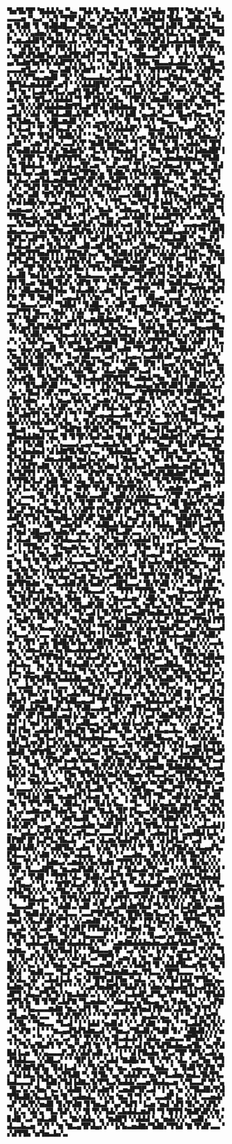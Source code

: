▜▅▜▙▜▛▝▇▟▟▞▅▝▚▃▝▜▟▞▙▝▆▃▜▃▆▝▉▝▟▞▅▟▅▝█▜▝▝▇▞▅▞▝▃▙▃▃▃▅▝▚▃▞▝▄▜▝▜▜▛▐▟▝▃▝▟▚▞▆▞▞▟▝▃▆▟▜▟▟▝█▟▅▝▄▟█▃▜▝▜▟▆▝▊▟▉▝▊▝▉▟█▟█▃▃▜▙▜▅▞▚▃▆▜▝▜▞▜▞▞▜▜▄▟▐▟▊▜▃▟▊▟▄▜▟▃▃▞▚▝▞▞▄▟▅▞▞▜▅▝▛▟▚▃▙▜▚▜▃▜▄▜▟▝▛▟▅▞▆▜▄▜▟▃▚▞▄▝▚▟▆▝▜▟▛▃▆▃▟▟▉▜▞▜▟▟▞▃▙▝▃▜▚▟▞▜▅▝▅▝▄▟▇▞▞▟▛▟▐▃▟▃▙▟▊▟▛▃▙▃▃▝▝▟▜▞▅▝▞▛▐▜▛▟▐▝▝▃▚▞▝▜▝▝▟▃▝▝▟▛▐▜▅▜▛▝▐▛▐▝▜▝▛▞▛▞▆▞▅▟▛▟▜▟▇▜▄▞▄▟▟▜▛▟▟▜▝▜▜▝▉▃▝▞▅▟▇▃▃▟▚▝▃▝▃▜▞▞▄▟▟▃▝▝▄▞▙▟▆▜▅▜▜▞▟▟▛▜▚▜▄▝▞▝▚▝▆▟▐▞▙▝█▟▅▝▇▃▃▟▃▟▟▃▚▞▙▝█▃▆▃▃▃▆▜▃▞▃▝▄▃▚▟▊▜▞▟▆▜▝▝▐▞▚▟▚▜▝▞▞▝▇▜▜▜▚▞▜▜▅▞▞▟█▜▅▞▚▝▞▞▛▜▄▃▅▟▉▝▜▞▝▞▙▃▃▃▙▃▞▃▟▟▄▝▉▝▞▟▐▃▄▛▇▟▄▝▃▞▜▟▞▝▅▜▛▜▟▃▆▟▟▟▛▃▅▜▝▝▞▟▟▟█▜▟▝▃▞▃▃▛▜▞▞▙▜▃▝▇▞▃▞▞▜▅▞▚▞▆▞▜▝▆▝▐▃▟▞▆▜▃▞▄▟▜▝█▟▜▃▚▟▝▝▉▟▐▃▛▞▙▞▃▟▞▝▛▜▞▞▟▝▅▟▜▃▅▞▟▞▛▝▇▜▃▞▟▟▟▟▝▜▝▛▐▜▟▞▅▜▃▝▐▜▛▟▝▟▆▟▉▞▃▃▚▟▛▝█▃▝▜▃▃▆▝▊▞▞▟▛▟▟▟▅▟▇▜▜▃▆▜▛▟▝▟█▟▆▟▄▝▊▜▃▝▆▝▛▟▉▜▞▝▇▞▛▜▝▃▟▟▝▞▟▟▝▞▜▟▃▟▉▃▙▜▙▞▚▝▊▜▝▟▐▟▊▝▄▃▟▞▚▃▟▝█▃▅▜▅▃▅▝▞▜▜▃▜▟▆▃▜▃▝▟█▃▆▟▉▝▞▃▝▃▄▞▄▞▄▝▊▝▜▝▚▜▝▜▅▃▃▝▜▝▝▞▆▝▊▟▚▜▝▟▃▟▝▝▛▝▟▜▄▃▛▃▜▞▝▝▜▞▛▞▟▟▟▟▛▞▝▜▟▃▅▝▊▞▆▃▄▟▜▞▚▝▟▞▚▞▅▞▛▝▉▜▟▝▟▟█▞▟▝▝▝▅▃▜▞▞▞▅▝▞▃▄▝▉▞▛▟▟▟▐▝█▞▜▟▅▃▞▞▃▟▇▝▝▃▆▞▜▝▅▞▃▃▛▞▛▝▇▟▊▜▅▛▇▞▝▜▝▃▜▟▝▜▞▝▊▃▚▟▟▞▜▝█▜▛▞▅▟▉▟▟▃▛▟▚▝▇▟▆▜▞▝▜▃▜▞▜▜▅▟▅▜▝▃▝▛▇▝▇▟▜▝▛▟▐▟▆▟█▛▐▜▄▝▟▜▛▝▆▝▉▟▛▛▇▜▜▃▚▜▅▃▚▝▅▞▟▟▜▃▛▝▄▃▚▟▅▟▆▟▅▟▃▜▜▟▊▞▆▝█▟▟▃▙▝▝▛▐▞▟▃▄▜▛▃▅▝▚▃▛▃▄▞▝▛▐▞▄▃▛▟▅▃▟▝█▝▝▜▃▝▊▟▇▟▃▜▄▞▃▟▇▝▆▛▇▜▟▞▜▛▇▞▄▝▊▟▇▞▚▜▜▟▞▟▇▞▃▛▇▟▞▝▇▟▜▃▛▜▙▝▟▃▞▃▅▜▟▃▅▟█▃▆▜▛▟▛▞▛▃▜▟▛▜▝▞▚▞▝▝█▜▟▃▝▝▅▝▜▞▅▝▇▞▝▟▚▝▜▟▜▝█▝▆▜▞▜▜▞▟▞▚▞▜▜▙▟▞▞▛▟▛▜▅▜▛▜▚▃▚▜▄▝▉▜▅▃▟▝▟▝▅▞▚▟▊▝▇▜▞▛▐▜▙▟▟▝▞▜▙▝▞▞▃▃▞▟▉▟▐▝▊▝▛▛▇▃▝▞▄▟▅▞▆▟▚▞▛▟▐▟█▞▅▞▄▟▃▜▝▞▄▃▜▝▃▝▐▝▜▜▃▝▅▞▛▜▃▛▐▟▟▝▞▜▟▜▟▞▚▃▛▜▚▃▅▃▄▞▞▝▃▞▄▟█▜▝▝▐▟▚▝▆▃▙▝▚▟▆▃▄▝▊▝▛▝▇▞▆▞▅▜▝▝▟▟█▝▜▜▜▛▇▃▟▞▄▞▜▟▊▝█▞▞▜▝▃▅▜▜▃▝▃▟▞▟▟▊▛▐▟▟▟▛▜▜▞▚▞▅▜▞▟▃▝▃▃▜▞▆▟▜▞▟▟▄▝▟▃▆▟▜▟▚▝▅▟▉▟▚▃▅▝█▝▇▞▅▃▅▜▚▝▃▃▄▃▅▟▜▜▄▟▅▃▅▃▃▞▅▞▆▛▇▃▅▜▙▛▇▞▞▟▐▝▞▃▚▟▐▟▞▟▄▞▟▟▉▃▄▟▞▟▝▜▝▟▉▜▜▟▜▃▚▟▛▜▚▝▇▞▞▟▊▝▐▝▅▛▐▟█▝▜▃▙▜▝▟▝▝▅▜▄▃▙▟█▝▚▝▆▃▛▟▝▜▚▟▃▟▝▃▆▝▊▞▙▟▞▝▃▟▊▃▆▛▐▟▜▞▝▝▃▞▜▟▆▃▚▝▜▟▛▟▞▞▜▛▇▞▅▟▅▜▅▜▜▜▅▟▜▜▚▝▛▛▇▟▚▃▞▜▄▝▉▟▉▟▐▟▚▛▐▞▟▞▟▞▃▟▐▜▚▃▝▛▇▟▚▟▜▃▛▜▃▜▛▞▟▞▟▜▜▞▛▟▝▃▃▜▜▟▆▜▞▟▟▛▐▃▝▞▛▛▐▃▝▜▜▝▃▜▝▝█▞▝▃▞▜▛▝█▞▙▞▆▞▟▜▙▞▞▜▜▞▅▞▛▜▅▟▇▟▛▃▅▜▜▝▊▟▜▝▞▃▝▛▇▛▐▟▃▟▉▝▆▟▐▟▝▃▟▞▅▝▆▃▙▃▃▃▝▃▆▃▛▃▞▜▟▜▛▞▜▝▅▞▙▟▉▞▟▝▊▜▟▜▜▝▉▃▅▝▇▟█▝▉▟▚▝▟▛▇▝▛▝▚▜▙▜▅▞▝▜▚▞▟▟█▝▆▟▊▟▄▃▞▞▝▜▞▜▛▞▝▟█▃▆▟▃▜▜▟▄▝▊▟▃▟▉▞▃▟▆▝▐▜▃▞▜▜▛▃▝▝▄▟▊▟▚▝▇▜▜▟▜▟▜▛▇▝▛▝▉▝▇▟█▝▝▃▄▃▙▜▝▞▆▞▃▝▚▟▝▃▆▝▝▟▉▃▅▝▃▃▛▃▞▞▞▟▃▝▃▟▄▞▆▃▃▞▄▞▞▝▜▟█▟▝▝▊▟█▃▝▃▚▟▛▝█▃▄▞▟▛▇▟▟▝█▃▞▝▉▜▞▝▃▝▃▃▛▜▜▝▇▃▃▝▇▟▞▝▞▟▞▝▛▜▃▜▞▞▝▝▊▟▝▜▅▞▞▝▉▝▄▟▛▞▅▟▄▛▇▃▟▞▝▝█▟▛▝▝▞▟▞▝▃▙▜▚▃▆▟█▟▆▟▛▞▃▝▐▞▃▞▅▝▚▟▃▞▆▟▟▜▞▃▟▝▜▝▉▞▄▟▜▟▜▟▇▟▟▜▛▝▞▜▝▝▚▜▄▜▃▜▅▃▃▝▉▟▟▝▇▝▊▃▚▞▝▜▄▃▄▟█▃▝▝▝▜▞▟▉▞▚▝▄▜▄▃▟▞▟▞▅▜▃▟▊▞▙▟▄▜▝▞▛▝▉▜▜▟▊▞▄▞▛▟▜▝▐▝█▞▚▝▃▜▟▞▜▃▃▝▉▞▄▟▟▝█▞▚▟▅▟█▝▜▟▊▟▞▟▜▜▛▜▄▝▇▟▝▟▟▛▐▝▊▃▄▃▝▟▄▞▄▞▄▟▊▝▚▝▚▟▇▟▅▜▜▟▉▝▄▟▆▝▜▜▃▟▊▞▟▝▅▟█▟▟▝▃▞▞▝▐▞▆▃▜▞▞▟▉▞▚▜▛▝▊▃▞▟▊▃▃▝▃▟▚▝▐▃▄▃▚▃▟▟▊▟▛▃▞▞▝▃▚▟▛▜▞▝▅▜▟▞▙▟▉▞▄▝▝▃▆▞▚▛▇▟▝▜▅▞▝▝▛▟▅▝▐▛▇▝▐▃▄▞▚▜▜▞▆▟▐▞▜▃▆▞▜▜▚▝▐▛▐▝▉▜▞▝▟▟▞▜▙▞▝▟▃▞▅▟▛▜▚▃▟▝▝▝█▞▟▞▙▝▜▟▐▃▅▝▉▞▟▃▆▜▙▝▜▞▙▟▜▟▃▝█▜▃▟▄▟▜▛▇▜▜▝▚▟▆▟▞▜▅▝▚▟▐▜▚▟▞▝▞▃▛▞▞▞▝▝▉▜▄▟▛▟▉▝▝▝▆▞▝▃▜▝▐▜▞▞▜▜▙▃▅▟▄▞▆▜▛▟▉▜▝▟▉▟█▞▟▃▞▝▅▝▃▜▙▟▝▟▛▃▜▜▚▃▞▃▃▝▃▜▜▝▜▟▃▃▞▝▇▜▛▛▇▛▇▝▉▜▛▟▉▃▙▝▐▞▛▛▐▟▅▞▝▝▐▝▅▃▄▜▟▞▙▝▚▃▆▞▟▝▞▜▃▟█▃▜▝▚▝▃▞▚▝▅▟▟▜▅▞▚▟▚▜▞▃▜▃▚▞▃▜▞▟▛▃▝▃▚▝▟▛▐▜▟▃▜▟▞▝▟▃▜▝▃▝▞▞▚▝▊▃▅▜▙▝▉▝▇▞▚▟▆▜▜▝▆▝▅▛▐▝▜▝▝▜▛▃▄▃▟▃▃▟▆▝▛▃▛▞▃▝▆▞▆▜▙▝▜▝▅▟▄▟█▟▟▞▞▞▅▟▞▟▜▞▄▜▄▝▚▝▊▟▚▞▟▜▅▞▝▝▆▃▙▝▇▃▃▟▞▞▞▜▜▟▃▞▝▝▚▝█▃▆▝▝▝▆▃▃▟▝▜▟▛▇▝▛▟▊▜▄▜▝▜▜▝▞▝▄▝▇▟▐▜▄▟▜▃▛▝▃▟▚▃▜▟▜▜▅▟▟▟▇▟▝▟▄▝█▝▊▜▛▞▙▟▚▟▆▝▉▟█▝▐▜▟▃▞▟▇▟▆▜▝▞▆▛▇▃▃▟▄▟▛▝▐▜▞▟█▝▝▃▚▃▃▃▞▃▄▞▅▃▆▃▙▞▙▝▃▞▛▝▝▜▅▃▛▝█▟▐▛▐▟▅▞▙▞▜▟▝▟▅▟▅▟▝▟▐▟▇▜▙▜▙▞▄▃▝▝█▟▅▟█▃▛▝▅▝▆▜▜▃▆▝▇▃▅▝▃▝▜▜▅▜▞▜▟▃▛▝▝▟▅▃▟▟▇▝▅▟▐▃▚▟▞▝▐▝▇▟▅▝▄▝█▃▝▟▜▝▇▃▛▃▙▃▚▝█▟▜▝▞▟▟▜▚▟▇▝▞▟▝▟▉▟▆▜▞▜▞▟▆▟▝▟▄▜▄▟▜▝▃▃▆▟▆▃▅▟▜▃▜▝▜▝█▜▞▜▟▜▜▝▝▞▙▝█▞▞▞▃▝▚▛▇▜▚▃▚▞▜▞▝▞▆▟▛▟▜▟█▟▆▛▐▜▙▟▊▞▆▟▊▜▜▜▙▜▃▛▐▟▉▝▇▟▝▟▄▝▉▃▙▝█▃▜▞▟▞▆▞▚▝▜▞▜▞▛▛▇▞▙▝▚▃▝▟▟▞▃▛▐▃▜▞▃▜▟▜▝▜▃▝▇▜▛▝▛▟▟▝▐▛▇▜▛▟▞▞▃▝▞▃▆▟▆▝▃▃▟▜▜▝▝▜▞▝▃▃▄▝█▞▝▟▚▞▄▝▇▟▞▃▃▟▛▝▄▟▊▞▞▟▟▟▅▃▃▞▞▜▛▝▊▞▛▃▆▃▞▟█▝▟▃▃▝▝▃▛▝▇▞▚▜▞▝▊▜▛▝▚▜▅▜▛▞▜▟▜▜▙▃▙▝▝▟█▝█▟▅▜▚▞▚▟█▟▛▃▛▝▛▟▄▜▅▟▄▜▝▞▞▟▛▛▐▜▚▞▟▛▐▛▐▃▜▞▃▝▚▟▄▝▚▟▛▞▅▝▟▞▅▞▟▟▛▞▛▜▟▝▆▝▅▟█▃▜▟▛▟▛▝▇▟█▝▐▝▅▃▛▜▝▜▅▜▝▝▜▟█▟▜▜▚▟▞▝▉▃▅▜▙▝▝▝▞▟▉▝▚▟▅▜▟▝▚▝▟▟█▃▙▜▟▃▛▃▛▟▐▜▟▟▃▝▉▟▉▛▐▃▅▜▛▜▟▝▆▟▝▟█▃▄▞▙▟▆▞▛▃▆▃▝▃▝▟▜▜▃▟▛▃▃▝▞▃▝▞▚▜▟▜▙▝▄▞▙▞▞▟▞▟▝▟▃▟▝▜▛▟▝▟▜▟▄▃▟▃▚▞▟▜▞▝▇▃▛▞▄▟▟▟▐▜▝▝▝▃▄▟▚▃▝▞▛▞▙▃▙▝▐▝▜▜▙▞▃▝▆▜▄▃▆▞▅▃▝▟▝▟▛▟▜▜▝▝▉▜▅▝▛▟▝▛▐▃▝▃▃▞▙▃▃▃▝▃▞▝▐▞▜▝▆▞▃▟▆▝▛▃▚▞▅▃▛▞▃▜▞▃▛▃▟▝▉▃▄▃▛▝▚▜▄▜▞▟▞▞▚▟▟▟▅▝▆▝▜▝█▝▜▞▛▞▝▟▃▃▄▃▆▞▜▟▆▝▝▞▅▝▐▟▚▃▙▞▅▟▜▟▇▜▅▃▃▝▝▟▚▜▃▞▆▞▙▃▚▜▄▃▟▟▞▞▄▞▙▃▛▞▟▃▟▜▚▜▅▝▛▝▊▞▞▞▛▟▄▜▚▞▚▝▚▟▟▝▅▝▉▞▙▞▚▝▞▟▞▟▄▞▜▃▆▝▆▃▚▃▆▜▙▜▜▟▝▜▛▜▝▛▇▝▛▟▝▜▅▟▝▞▄▝▇▟▜▛▇▟▆▝▄▃▜▃▟▟▊▟▜▞▙▟▛▞▃▟█▜▃▃▞▝▉▞▛▟█▝▞▝▃▜▞▛▐▜▛▝▚▟▚▃▚▜▟▃▆▝▊▃▝▝▟▃▚▜▙▃▃▟▝▃▝▜▜▜▝▜▜▜▙▝▆▝▝▝▇▃▄▃▙▜▛▜▚▝▇▝▉▟▚▟▐▟▅▞▙▝█▟▅▝▝▞▆▃▝▞▆▃▟▃▅▞▝▟█▞▄▝▇▜▟▞▃▞▟▟▛▞▄▃▅▝▉▜▞▝▄▜▚▜▞▜▟▝▟▜▄▟▛▟▉▝▅▜▝▃▄▜▄▝▆▜▃▞▙▞▞▜▃▃▝▟▛▝▛▜▟▝▜▃▚▝▛▜▙▜▄▜▛▟▞▝▜▞▃▟▐▝▉▞▛▛▐▃▅▟█▜▅▟▇▃▙▜▙▟▞▜▃▟▐▜▝▃▞▝▆▟▛▞▝▜▞▝▉▃▝▝█▞▅▟▊▝▛▃▞▜▟▟▇▃▛▞▄▞▟▃▛▝▟▟▃▞▛▛▇▟▐▜▜▟▝▝▅▝▉▞▙▃▄▞▞▞▙▃▜▞▟▝▝▜▜▞▟▟▊▝▞▟▞▟▄▞▆▟▟▜▄▞▚▃▛▞▙▃▃▟▚▜▃▃▞▝▞▃▃▝▟▞▟▃▛▞▜▟▜▝▐▝▟▟▇▞▛▝▉▃▜▝▄▜▜▃▙▃▟▟▊▞▜▟▉▞▅▞▚▝█▜▝▃▙▝█▟█▞▙▜▄▞▛▟▉▛▇▝▟▟▛▝▐▟▛▛▐▟▊▝▐▃▞▜▚▞▞▞▃▃▙▟▄▝▞▟▅▃▛▞▃▜▄▜▙▃▟▟▄▟▞▛▐▝▞▃▚▞▆▝▅▜▝▃▙▜▄▝▐▛▇▞▚▝▞▃▚▝▝▞▙▝▄▞▅▜▜▛▇▟▞▃▝▟▞▟▃▟▜▟▚▝▄▝▞▟▇▜▟▜▄▞▄▝▅▝▟▜▜▞▜▟▉▟▅▟▜▃▙▃▝▜▄▝▅▝▟▝▉▟▄▟▊▞▄▟▚▞▆▝▊▟▃▜▝▞▛▃▃▟█▟▃▝▜▞▞▜▟▞▆▝▐▟▃▝▟▃▝▝▟▟▃▜▅▃▙▝▜▝▆▝▄▜▃▃▅▜▞▟▟▝█▞▙▜▛▝▆▜▙▞▅▜▄▟▐▃▚▞▄▞▝▛▇▜▟▜▙▞▙▟▟▟▉▃▆▞▙▞▞▝▄▛▐▟▝▟▛▞▜▞▙▟█▞▜▝█▃▜▟▄▞▃▞▚▝▃▃▙▞▚▞▝▝▊▃▃▝▞▟▄▞▜▞▆▝▄▞▚▜▚▟▜▝▆▝▄▜▜▃▞▃▝▝▐▃▞▝▟▝▜▟▅▝▞▜▙▞▞▛▐▝█▝▃▟▄▜▜▟▃▛▐▞▅▟▃▃▚▞▅▝▇▞▅▞▞▟▉▝▊▞▝▃▄▜▝▟▛▟▅▜▝▃▅▟▊▝▜▟▜▟█▃▄▃▟▝▜▛▐▜▟▞▛▝▃▝█▟▟▃▙▟▚▞▝▛▐▝▛▃▛▛▇▝▛▟▊▃▙▛▇▟▊▟▚▃▙▝▛▟▉▃▃▟▅▝█▞▞▝█▜▜▟▄▟▞▝▄▞▆▟▇▝▅▞▃▝▐▟▆▟▛▝▟▛▐▜▄▟▉▃▅▟▐▞▃▛▇▞▝▃▛▜▝▃▜▜▝▞▄▟▝▟▇▟▜▟▚▞▞▟▚▃▞▝▜▟▟▝▐▝▅▟▝▟▝▟█▝▊▞▃▟█▃▄▝▄▜▄▞▟▟▐▃▞▟▅▝▆▜▚▃▝▞▞▃▟▝▅▝▝▟▊▟▐▜▅▝▃▟▟▟▐▜▚▟▄▛▇▝▆▟▜▃▛▜▃▜▙▝▅▜▚▝▟▃▄▃▙▃▝▟█▞▛▃▛▝▚▝▊▞▆▞▝▜▄▜▃▞▄▞▜▝▜▟▄▟▅▟▄▃▃▝▊▃▟▝▅▟▊▜▙▃▄▝▅▞▝▟▞▟▞▟▞▝▉▜▚▃▙▜▚▛▐▃▛▞▟▞▙▟▞▝▟▞▚▃▙▞▃▞▆▝▛▟▛▜▅▜▝▞▛▟▐▃▄▟▐▞▜▜▚▟█▟▊▝▆▛▇▜▙▞▝▟▛▝▊▟▞▃▟▝▊▜▅▃▆▞▄▞▝▞▚▟▞▃▝▛▐▃▞▟▛▞▛▜▟▛▐▃▞▝█▝▄▝▞▛▇▟▚▃▆▞▙▟▅▃▝▟▛▞▆▞▜▟▜▃▟▟▊▝▚▟▃▜▜▜▛▜▙▜▚▃▟▞▆▞▄▝▜▜▃▞▛▝▄▟▃▟▄▝▄▝▉▞▛▟▚▜▚▜▞▃▛▟▅▟▇▝█▟▇▟█▟▄▞▜▃▄▟█▟▞▟▝▟▄▝▊▝▞▝▐▜▅▝█▜▛▟▟▞▆▟▚▜▙▃▅▞▟▜▃▃▛▃▞▜▜▟▚▞▜▞▞▟▆▝▐▞▃▝▇▟▞▟▃▞▃▝▉▞▄▞▅▜▟▝▊▃▞▜▃▜▙▞▄▞▅▞▅▛▇▝▟▞▛▛▇▟▅▞▃▞▙▞▃▃▃▞▞▞▄▃▆▞▜▝▚▜▄▜▃▟▉▝▊▝▄▝▞▟▇▜▄▃▝▜▄▃▛▜▚▞▃▜▃▛▐▃▆▝▚▜▜▟▐▟▝▟▆▝▅▃▆▟▜▝▟▃▅▝▆▝▃▝▚▝▅▜▟▜▝▜▙▝▚▟▛▟▞▞▆▟▚▟█▜▙▝▆▝▛▜▞▜▜▃▝▟▉▟▃▜▝▝▉▟▐▞▙▃▝▝▜▃▝▟▐▞▄▃▙▞▚▟▄▜▛▃▝▟▄▜▙▝▃▞▄▟▆▃▅▞▜▟▅▜▃▝▟▟▛▝▇▃▙▝▉▛▐▜▄▃▄▜▛▟▜▟█▟▛▟▝▜▃▜▟▞▙▞▟▞▃▃▄▛▐▞▚▝▝▟▆▜▄▟▊▝▚▝▞▟▜▟▟▝▚▞▚▃▚▞▜▟▇▟▚▜▝▞▚▜▃▝▝▝▊▟▞▟▛▞▚▃▄▞▚▞▚▞▄▃▟▟▆▝▆▟▛▟▜▝▞▞▜▝▇▜▙▞▟▃▙▝▆▞▞▃▟▃▟▟▐▃▝▝▄▟▃▞▅▜▚▜▜▜▞▃▆▜▄▃▛▃▃▃▛▟▐▞▚▟▉▝▃▟▅▟▐▜▝▃▄▟█▟▐▃▙▝▊▛▇▛▐▛▐▃▛▜▃▜▙▃▙▝▝▃▅▝▟▃▆▞▙▟▟▜▚▝▟▞▝▟▐▟▜▃▛▝▃▟▝▝▚▝▟▟█▟▐▟▉▞▝▞▚▟█▜▙▞▃▟▅▝▐▞▟▞▜▝▛▞▟▝▛▝▉▝▐▞▄▛▇▟▚▞▟▃▄▟▜▃▛▟▃▃▚▝▞▟▇▝▞▞▆▞▚▟▄▟▃▝▞▝▊▞▝▃▃▟▆▃▝▟▛▟▞▝▟▜▞▜▙▞▛▞▃▝▜▟▃▝▛▞▚▝▐▟▆▃▞▃▆▟▞▞▙▞▙▟▆▝▜▜▜▞▟▝█▞▞▞▙▜▝▝▊▝▉▞▙▞▞▞▚▜▛▃▜▃▃▟█▜▄▝▆▃▅▟▜▟▊▞▝▟▐▃▛▝▉▟▃▟▞▜▚▃▆▝▞▞▞▞▜▜▟▞▞▟▝▝▛▃▞▝▛▟█▝▝▜▜▜▝▟▃▝▉▟▉▞▃▟▞▜▝▜▄▝▛▝▊▜▚▃▅▞▟▜▜▞▜▟▅▟▟▝▐▜▄▃▞▝▐▞▝▝▇▜▛▟▃▟▚▝▊▞▙▝▇▝▉▝▚▟▟▟▄▟▛▝▛▜▝▟▅▃▙▜▝▞▜▃▜▜▟▞▜▞▞▞▚▞▞▜▙▞▃▜▞▃▟▟▃▜▝▃▅▜▃▃▄▟▊▞▚▟▆▜▚▜▟▛▇▜▟▝▚▝▚▝▝▜▜▟▃▟▄▝▆▝▊▜▜▞▟▟▝▞▄▛▐▟▜▜▚▝▚▜▚▛▐▝▉▜▛▞▞▝█▃▜▞▞▟▇▝▆▃▃▟▛▝▐▃▝▝▟▟▊▃▚▟▊▝▚▜▃▞▃▟▊▟▆▜▙▟▝▜▞▟▝▟▐▃▛▟█▞▄▃▅▟▅▟▊▝▆▟▊▟▞▟▞▃▜▃▃▝▃▃▛▜▛▟▆▜▃▝█▜▙▜▅▞▙▃▄▜▃▝▆▜▜▃▅▜▄▜▟▟▆▟▝▞▙▃▛▟▊▞▛▜▝▞▞▃▅▟▇▝▚▝▊▟▚▜▛▝▐▜▚▜▟▃▜▝▃▜▛▜▙▃▝▞▄▃▝▃▙▝▟▞▃▟▛▝▄▜▚▟▊▛▐▜▜▟▟▞▅▝▜▟▅▟▝▜▅▝▚▞▞▟▇▃▚▞▞▛▇▝▚▛▇▜▅▝▄▜▄▞▆▃▝▜▞▟▝▜▄▃▃▃▛▝▐▝▝▃▛▞▝▝▉▃▄▞▄▞▜▜▜▃▆▞▜▜▝▃▚▝▉▝▄▟▟▃▅▜▜▟▛▟▄▟▟▃▛▞▜▞▝▃▆▟▇▟▟▟▅▟▅▃▟▟▅▜▟▟▇▝▚▞▟▃▅▟▆▃▝▝▄▝▉▞▅▜▙▟▐▞▝▝█▟▃▃▄▜▛▝▃▞▚▜▞▝▐▞▛▝▛▃▆▃▟▝▛▞▛▝▜▝▟▝▊▃▛▞▟▝█▞▃▞▞▟▞▟▝▃▞▜▛▜▝▃▅▞▄▝▆▝▚▟▞▝▆▝█▃▙▝▚▟▞▞▙▟█▞▞▞▚▃▚▝▟▝▆▟▄▝▆▃▛▜▃▃▅▟▊▞▛▃▚▜▟▟▜▝▉▝▟▟▟▜▙▃▅▜▅▝█▃▜▜▛▟▝▝▆▟▊▃▃▝▜▃▛▝▃▝▆▟▟▝▅▟▆▟▇▃▆▃▜▜▃▃▚▜▛▜▃▃▃▝▝▞▃▝▚▜▞▟▃▝▟▞▝▃▙▟▐▃▙▝▅▝▟▝█▜▚▟▐▜▅▝▚▟▃▝▃▝▛▞▜▟▐▟▟▝▛▜▙▞▄▃▙▟▆▞▜▞▄▝▄▟▞▜▝▝▝▝▞▃▅▜▅▟▇▜▞▜▟▟▚▜▝▟▅▞▅▟▄▟▅▜▚▃▟▜▜▞▄▟▛▜▝▟▄▃▛▜▞▜▞▞▆▃▙▟▞▃▚▝▞▟▛▞▚▃▙▟▛▃▛▜▄▞▛▝▝▜▟▟▝▝█▜▟▟▆▜▜▞▙▝█▝▊▜▛▃▙▛▇▝▜▃▅▟▅▞▝▟▆▟▄▞▄▜▙▃▄▝▅▝▊▟▅▝▄▝▞▝▄▛▇▃▙▝▚▜▄▃▃▃▆▟▇▝▆▃▚▟▜▝▊▃▝▞▃▃▟▞▆▜▅▟▐▜▛▟▞▃▙▜▙▝▊▜▜▝▞▟▜▃▅▞▆▞▃▃▝▝▛▟▚▜▛▞▞▝▝▝▛▝▜▝▚▝▛▝▄▃▙▞▄▃▝▟▝▝▚▟▚▞▆▜▚▝▚▜▙▝▝▜▅▃▃▝▜▃▟▝▐▝▐▟▟▝▅▟▊▟▝▞▝▃▛▟▇▝▝▜▚▝▝▜▃▟▟▜▄▜▞▞▟▝▚▛▇▝▐▝▝▝▆▃▄▟▜▟▜▟▆▃▟▝▞▜▅▃▞▜▙▟▊▞▜▟█▝▊▞▝▟█▟▊▞▞▞▅▃▜▃▝▃▝▝▚▝▞▃▝▃▞▜▞▝▛▞▛▞▅▝▉▃▟▃▙▜▝▟▟▃▝▃▅▃▃▜▛▜▟▞▞▝▅▝▝▞▜▞▅▜▙▟▜▝▛▝▅▞▚▟▜▝▇▝▐▞▜▃▟▃▚▟▐▜▄▜▟▜▙▟▅▃▅▜▙▝▅▞▛▟█▟▐▃▅▝▊▞▄▃▃▃▛▃▛▞▟▟▚▟▊▃▚▝▐▝▝▟▐▜▙▟▅▝▛▃▞▜▛▝█▜▞▃▟▞▄▟▜▟▟▃▃▝▞▟█▃▞▝▝▝▉▛▐▞▝▃▚▟▟▝▇▟█▞▅▝█▝▞▜▚▝▟▃▝▃▞▜▅▝▛▜▝▞▛▟▇▜▟▜▄▝▉▟▐▃▟▝▝▞▜▞▅▜▄▝▅▃▝▃▄▃▃▝▆▟▃▝▃▝▉▟▊▜▚▛▇▝▛▞▜▟▐▟▃▜▄▜▄▝▄▜▜▟█▝▚▝▊▜▙▝▄▞▚▟▟▟▚▞▅▞▛▜▃▟▅▞▅▟▃▜▙▜▜▃▙▟▃▃▃▛▐▝▜▟▊▞▜▟▐▟▇▃▜▞▛▜▃▞▙▟▟▞▃▃▅▜▙▟▄▃▅▝▞▜▃▃▛▝▛▝▄▝█▃▚▞▃▜▅▞▚▃▚▝▟▟▇▝▞▟▚▟▆▜▝▃▅▟▛▜▛▃▟▝▐▝▄▝▅▝▞▜▙▟▉▞▛▟▜▜▙▟▉▞▙▃▙▞▆▝▉▝▄▟▅▟▃▝▞▞▅▝▆▃▜▝▜▝▄▝▃▃▟▛▐▃▝▞▟▝▃▃▅▟▞▃▛▝▟▞▛▞▅▟▉▝▊▞▛▟▇▝▊▜▅▃▛▝▄▞▜▟▜▝▐▃▅▝▅▟▝▟▜▝▉▞▚▞▟▜▞▝▐▞▃▝▟▞▄▝▜▃▜▟▚▝▞▝█▝▛▞▜▟▞▃▙▟▟▃▆▟▜▝▜▝█▜▜▝▇▟▛▟▛▞▆▝▊▟█▝▃▞▚▟▃▟▊▝▃▝▇▞▟▟▄▝▄▝▆▟█▜▝▞▟▟▟▝▄▝▅▟▞▞▞▝▄▟▊▞▝▝▞▟▃▃▙▃▅▝▚▜▝▝▆▝▇▃▄▜▛▟▄▞▞▝▐▞▙▃▅▟▇▞▜▟▉▞▜▜▟▝▇▝▛▟▛▃▃▝▞▟▜▜▙▝▅▜▅▃▙▞▃

